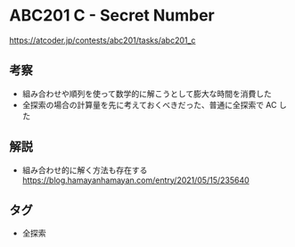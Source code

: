 # ABC201 C - Secret Number

https://atcoder.jp/contests/abc201/tasks/abc201_c

## 考察

- 組み合わせや順列を使って数学的に解こうとして膨大な時間を消費した
- 全探索の場合の計算量を先に考えておくべきだった、普通に全探索で AC した

## 解説

- 組み合わせ的に解く方法も存在する
  https://blog.hamayanhamayan.com/entry/2021/05/15/235640

## タグ

- 全探索
